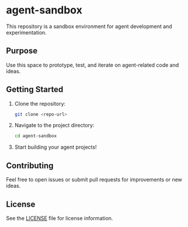 # agent-sandbox

This repository is a sandbox environment for agent development and experimentation.

## Purpose

Use this space to prototype, test, and iterate on agent-related code and ideas.

## Getting Started

1. Clone the repository:
   ```bash
   git clone <repo-url>
   ```
2. Navigate to the project directory:
   ```bash
   cd agent-sandbox
   ```
3. Start building your agent projects!

## Contributing

Feel free to open issues or submit pull requests for improvements or new ideas.

## License

See the [LICENSE](LICENSE) file for license information.
